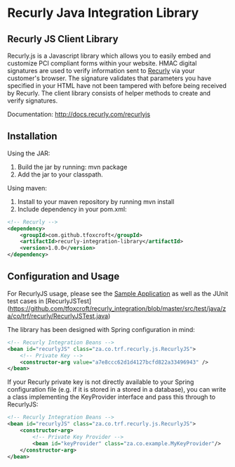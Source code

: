 Recurly Java Integration Library
================================

Recurly JS Client Library
-------------------------

Recurly.js is a Javascript library which allows you to easily embed and customize PCI compliant forms within
your website. HMAC digital signatures are used to verify information sent to [Recurly](http://recurly.com/) 
via your customer's browser. The signature validates that parameters you have specified in your HTML have not 
been tampered with before being received by Recurly. The client library consists of helper methods to create 
and verify signatures.

Documentation: http://docs.recurly.com/recurlyjs


Installation
------------

Using the JAR:

1. Build the jar by running: mvn package
2. Add the jar to your classpath.

Using maven:

1. Install to your maven repository by running mvn install
2. Include dependency in your pom.xml:

```xml
<!-- Recurly -->
<dependency>
    <groupId>com.github.tfoxcroft</groupId>
    <artifactId>recurly-integration-library</artifactId>
    <version>1.0.0</version>
</dependency>
```


Configuration and Usage
-----------------------

For RecurlyJS usage, please see the 
[Sample Application](https://github.com/tfoxcroft/recurly_integration_sample_app) as well as  the JUnit test cases 
in [RecurlyJSTest]
(https://github.com/tfoxcroft/recurly_integration/blob/master/src/test/java/za/co/trf/recurly/RecurlyJSTest.java)

The library has been designed with Spring configuration in mind:

```xml
<!-- Recurly Integration Beans -->
<bean id="recurlyJS" class="za.co.trf.recurly.js.RecurlyJS">
    <!-- Private Key -->
    <constructor-arg value="a7e8ccc62d1d4127bcfd822a33496943" />
</bean>
```

If your Recurly private key is not directly available to your Spring configuration file (e.g. if it is stored in a
stored in a database), you can write a class implementing the KeyProvider interface and pass this through to RecurlyJS:

```xml
<!-- Recurly Integration Beans -->
<bean id="recurlyJS" class="za.co.trf.recurly.js.RecurlyJS">
    <constructor-arg>
        <!-- Private Key Provider -->
        <bean id="keyProvider" class="za.co.example.MyKeyProvider"/>
    </constructor-arg>
</bean>
```
